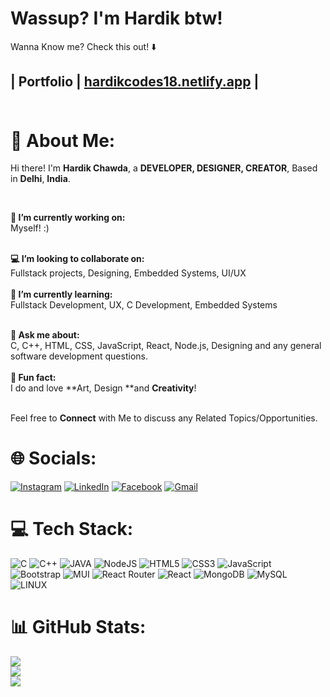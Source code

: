 # Wassup? I'm **Hardik** btw!

Wanna Know me? Check this out! ⬇️
## | Portfolio | [hardikcodes18.netlify.app](https://hardikcodes18.netlify.app/) | <br><br>

# 💫 About Me:
Hi there! I'm **Hardik Chawda**, a **DEVELOPER, DESIGNER, CREATOR**, Based in **Delhi**, **India**.

<br>

**🙎 I’m currently working on:**
<br>Myself! :)<br><br>

**💻 I’m looking to collaborate on:** 
<br>Fullstack projects, Designing, Embedded Systems, UI/UX <br><br>
**📖 I’m currently learning:**
<br> Fullstack Development, UX, C Development, Embedded Systems<br><br>

**💭 Ask me about:**
<br>C, C++, HTML, CSS, JavaScript, React, Node.js, Designing and any general software development questions.
<br><br>
**🎈 Fun fact:** 
<br>I do and love **Art, Design **and **Creativity**!
<br><br>

Feel free to **Connect** with Me to discuss any Related Topics/Opportunities.


# 🌐 Socials:
[![Instagram](https://img.shields.io/badge/Instagram-%23E4405F.svg?logo=Instagram&logoColor=white)](https://instagram.com/hardik.181) 
[![LinkedIn](https://img.shields.io/badge/LinkedIn-%230077B5.svg?logo=linkedin&logoColor=white)](https://www.linkedin.com/in/hardik-chawda-9867a5173/) 
[![Facebook](https://img.shields.io/badge/-facebook-blue?logo=facebook&logoColor=white)](https://www.facebook.com/hardik.chawda.940)
[![Gmail](https://img.shields.io/badge/-Gmail-red?logo=gmail&logoColor=white)](mailto:hardikchawda031@gmail.com)


# 💻 Tech Stack:
![C](https://img.shields.io/badge/C-04364A?style=for-the-badge&logo=cpp&logoColor=white)
![C++](https://img.shields.io/badge/C++-176B87?style=for-the-badge&logo=cpp&logoColor=white)
![JAVA](https://img.shields.io/badge/JAVA-CA4245?style=for-the-badge&logoColor=white)
![NodeJS](https://img.shields.io/badge/node.js-6DA55F?style=for-the-badge&logo=node.js&logoColor=white) 
![HTML5](https://img.shields.io/badge/-HTML5-black?style=for-the-badge&logo=html5&logoColor=yellow)
![CSS3](https://img.shields.io/badge/css3-%231572B6.svg?style=for-the-badge&logo=css3&logoColor=white) 
![JavaScript](https://img.shields.io/badge/javascript-%23323330.svg?style=for-the-badge&logo=javascript&logoColor=%23F7DF1E)   
![Bootstrap](https://img.shields.io/badge/bootstrap-%23563D7C.svg?style=for-the-badge&logo=bootstrap&logoColor=white) 
![MUI](https://img.shields.io/badge/MUI-%230081CB.svg?style=for-the-badge&logo=material-ui&logoColor=white) 
![React Router](https://img.shields.io/badge/React_Router-CA4245?style=for-the-badge&logo=react-router&logoColor=white) 
![React](https://img.shields.io/badge/react-%2320232a.svg?style=for-the-badge&logo=react&logoColor=%2361DAFB) 
![MongoDB](https://img.shields.io/badge/MongoDB-%234ea94b.svg?style=for-the-badge&logo=mongodb&logoColor=white) 
![MySQL](https://img.shields.io/badge/mysql-%2300f.svg?style=for-the-badge&logo=mysql&logoColor=white)  
![LINUX](https://img.shields.io/badge/Linux-FCC624?style=for-the-badge&logo=linux&logoColor=black) 



# 📊 GitHub Stats:
![](https://github-readme-stats.vercel.app/api?username=hardik3018&theme=dark&hide_border=false&include_all_commits=false&count_private=false)<br/>
![](https://github-readme-streak-stats.herokuapp.com/?user=hardik3018&theme=dark&hide_border=false)<br/>
![](https://github-readme-stats.vercel.app/api/top-langs/?username=hardik3018&theme=dark&hide_border=false&include_all_commits=false&count_private=false&layout=compact)
